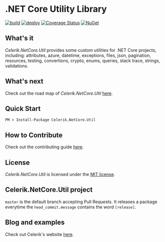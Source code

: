 # .NET Core Utility Library

[![build](https://github.com/celerik/celerik-netcore-util/workflows/build/badge.svg?branch=master&event=push)](https://github.com/celerik/celerik-netcore-util/actions?query=workflow%3Abuild)
[![deploy](https://github.com/celerik/celerik-netcore-util/workflows/deploy/badge.svg)](https://github.com/celerik/celerik-netcore-util/actions?query=workflow%3Adeploy)
[![Coverage Status](https://coveralls.io/repos/github/celerik/celerik-netcore-util/badge.svg?branch=master)](https://coveralls.io/github/celerik/celerik-netcore-util?branch=master)
[![NuGet](https://img.shields.io/nuget/v/Celerik.NetCore.Util.svg)](http://www.nuget.org/packages/Celerik.NetCore.Util/)

## What's it

*Celerik.NetCore.Util* provides some custom utilities for .NET Core projects, including: attributes, azure, datetime, exceptions, files, json, pagination, resources, testing, convertions, crypto, enums, queries, stack trace, strings, validations.

## What's next

Check out the road map of *Celerik.NetCore.Util* [here](ROADMAP.md).

## Quick Start

```
PM > Install-Package Celerik.NetCore.Util
```

## How to Contribute
Check out the contributing guide [here](CONTRIBUTING.md).

## License

*Celerik.NetCore.Util* is licensed under the [MIT license](LICENSE).

## Celerik.NetCore.Util project

`master` is the default branch accepting Pull Requests. It releases a package everytime the `head_commit.message` contains the word `[release]`.

## Blog and examples

Check out Celerik's website [here](http://celerik.com).
